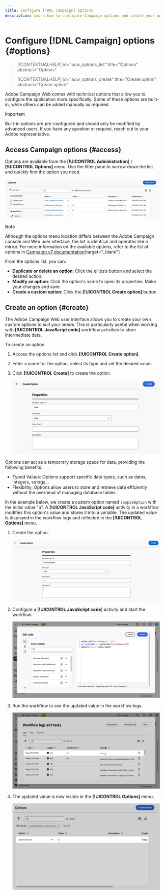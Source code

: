 ```yaml
---
title: Configure [!DNL Campaign] options
description: Learn how to configure Campaign options and create your own custom options.
---
```


# Configure [!DNL Campaign] options {#options}

>[!CONTEXTUALHELP]
>id="acw_options_list"
>title="Options"
>abstract="Options"

>[!CONTEXTUALHELP]
>id="acw_options_create"
>title="Create option"
>abstract="Create option"

Adobe Campaign Web comes with technical options that allow you to configure the application more specifically. Some of these options are built-in, while others can be added manually as required.

>[!IMPORTANT]
>
>Built-in options are pre-configured and should only be modified by advanced users. If you have any question or request, reach out to your Adobe representative.

## Access Campaign options {#access}

Options are available from the **[!UICONTROL Administration]** / **[!UICONTROL Options]** menu. Use the filter pane to narrow down the list and quickly find the option you need.

![](assets/options-list.png)

>[!NOTE]
>
>Although the options menu location differs between the Adobe Campaign console and Web user interface, the list is identical and operates like a mirror. For more information on the available options, refer to the list of options in [Campaign v7 documentation](https://experienceleague.adobe.com/en/docs/campaign-classic/using/installing-campaign-classic/appendices/configuring-campaign-options){target="_blank"}

From the options list, you can:

* **Duplicate or delete an option**: Click the ellipsis button and select the desired action.
* **Modify an option**: Click the option's name to open its properties. Make your changes and save.
* **Create a custom option**: Click the **[!UICONTROL Create option]** button.

## Create an option {#create}

The Adobe Campaign Web user interface allows you to create your own custom options to suit your needs. This is particularly useful when working with **[!UICONTROL JavaScript code]** workflow activities to store intermediate data.

To create an option:

1. Access the options list and click **[!UICONTROL Create option]**.
1. Enter a name for the option, select its type and set the desired value.
1. Click **[!UICONTROL Create]** to create the option.

    ![](assets/options-create.png)

Options can act as a temporary storage space for data, providing the following benefits:

* Typed Values: Options support specific data types, such as dates, integers, strings...
* Flexibility: Options allow users to store and retrieve data efficiently without the overhead of managing database tables.

In the example below, we create a custom option named `sampleOption` with the initial value "a". A **[!UICONTROL JavaScript code]** activity in a workflow modifies this option's value and stores it into a variable. The updated value is displayed in the workflow logs and reflected in the **[!UICONTROL Options]** menu.

1. Create the option.

    ![](assets/options-sample-create.png)

1. Configure a **[!UICONTROL JavaScript code]** activity and start the workflow.

    ![](assets/options-sample-javascript.png)

1. Run the workflow to see the updated value in the workflow logs.

    ![](assets/options-sample-logs.png)

1. The updated value is now visible in the **[!UICONTROL Options]** menu.

    ![](assets/options-sample-updated.png)

